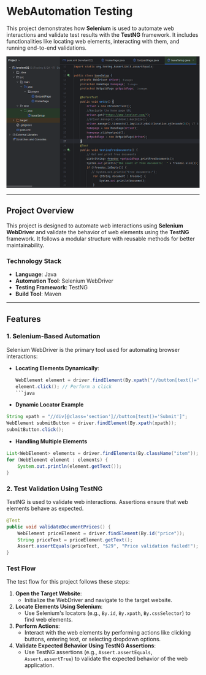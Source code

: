 # WebAutomation Testing

This project demonstrates how **Selenium** is used to automate web interactions and validate test results with the **TestNG** framework. It includes functionalities like locating web elements, interacting with them, and running end-to-end validations.

![Project Screenshot](baseTests.PNG) <!-- Add your screenshot path here -->

---

## **Project Overview**

This project is designed to automate web interactions using **Selenium WebDriver** and validate the behavior of web elements using the **TestNG** framework. It follows a modular structure with reusable methods for better maintainability.

### **Technology Stack**
- **Language**: Java
- **Automation Tool**: Selenium WebDriver
- **Testing Framework**: TestNG
- **Build Tool**: Maven

---

## **Features**

### **1. Selenium-Based Automation**
Selenium WebDriver is the primary tool used for automating browser interactions:
- **Locating Elements Dynamically**:
  ```java
  WebElement element = driver.findElement(By.xpath("//button[text()='Submit']"));
  element.click(); // Perform a click
  ```java


-  **Dynamic Locator Example**

```java
String xpath = "//div[@class='section']//button[text()='Submit']";
WebElement submitButton = driver.findElement(By.xpath(xpath));
submitButton.click();
  ```

-  **Handling Multiple Elements**
```java
List<WebElement> elements = driver.findElements(By.className("item"));
for (WebElement element : elements) {
    System.out.println(element.getText());
}
```


### **2. Test Validation Using TestNG**

TestNG is used to validate web interactions. Assertions ensure that web elements behave as expected.

```java
@Test
public void validateDocumentPrices() {
    WebElement priceElement = driver.findElement(By.id("price"));
    String priceText = priceElement.getText();
    Assert.assertEquals(priceText, "$29", "Price validation failed!");
}
```
### **Test Flow**
The test flow for this project follows these steps:

1. **Open the Target Website**:
   - Initialize the WebDriver and navigate to the target website.
2. **Locate Elements Using Selenium**:
   - Use Selenium's locators (e.g., `By.id`, `By.xpath`, `By.cssSelector`) to find web elements.
3. **Perform Actions**:
   - Interact with the web elements by performing actions like clicking buttons, entering text, or selecting dropdown options.
4. **Validate Expected Behavior Using TestNG Assertions**:
   - Use TestNG assertions (e.g., `Assert.assertEquals`, `Assert.assertTrue`) to validate the expected behavior of the web application.


